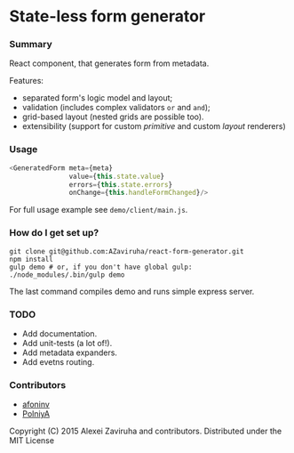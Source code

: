 # State-less form generator #

### Summary ###

React component, that generates form from metadata. 

Features:

* separated form's logic model and layout;
* validation (includes complex validators ```or``` and ```and```);
* grid-based layout (nested grids are possible too).
* extensibility (support for custom *primitive* and custom *layout* renderers)
 

### Usage ###

```javascript
<GeneratedForm meta={meta}
               value={this.state.value}
               errors={this.state.errors}
               onChange={this.handleFormChanged}/>
```

For full usage example see ```demo/client/main.js```.


### How do I get set up? ###

```shell
git clone git@github.com:AZaviruha/react-form-generator.git
npm install
gulp demo # or, if you don't have global gulp: ./node_modules/.bin/gulp demo
```

The last command compiles demo and runs simple express server.


### TODO ###
* Add documentation.
* Add unit-tests (a lot of!).
* Add metadata expanders.
* Add evetns routing.


### Contributors ###
* [afoninv](https://github.com/afoninv)
* [PolniyA](https://github.com/PolniyA)


Copyright (C) 2015 Alexei Zaviruha and contributors.
Distributed under the MIT License
